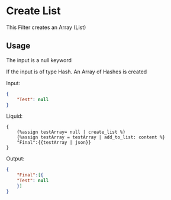 # Create List

This Filter creates an Array (List)

## Usage

The input is a null keyword

If the input is of type Hash. An Array of Hashes is created

Input:
```json
{
	"Test": null
}
```

Liquid:
```
{
	{%assign testArray= null | create_list %}
	{%assign testArray = testArray | add_to_list: content %}
	"Final":{{testArray | json}}
}
```

Output:
```json
{
	"Final":[{
	"Test": null
	}]
}
```